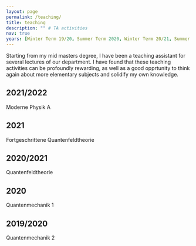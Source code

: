 ```yaml
---
layout: page
permalink: /teaching/
title: teaching
description: "" # TA activities
nav: true
years: [Winter Term 19/20, Summer Term 2020, Winter Term 20/21, Summer Term 2021, Winter Term 21/22]
---
```

<!--
#For now, this page is assumed to be a static description of your courses. You can convert it to a collection similar to `_projects/` so that you can have a dedicated page for each course.

#Organize your courses by years, topics, or universities, however you like!
-->
Starting from my mid masters degree, I have been a teaching assistant for several lectures of our department.  I have found that these teaching activities can be profoundly rewarding, as well as a good opprtunity to think again about more elementary subjects and solidify my own knowledge.

<div class="publications">
  <h2 class="year">2021/2022</h2>
  Moderne Physik A
  <h2 class="year">2021</h2>
  Fortgeschrittene Quantenfeldtheorie
  <h2 class="year">2020/2021</h2>
  Quantenfeldtheorie
  <h2 class="year">2020</h2>
  Quantenmechanik 1
  <h2 class="year">2019/2020</h2>
  Quantenmechanik 2
</div>
